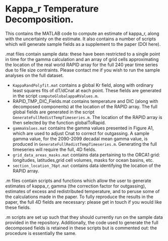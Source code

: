# Kappa_r Temperature Decomposition.

This contains the MATLAB code to compute an estimate of kappa_r, along with the uncertainty on the estimate.
It also contains a number of scripts which will generate sample fields as a supplement to the paper (DOI here).

.mat files contain sample data: these have been restricted to a single point in time for the gamma calculation and an array of grid cells approximating the location of the real world RAPID array for the full 240 year time series due to file size contraints. Please contact me if you wish to run the sample analyses on the full dataset.
* `KappaRandPolyfit.mat` contains a global Kr field, along with ordinary least squares fits of dT/dCnat at each point. These fields are generated in the script `computeGlobalappaRValues.m`.
* RAPID_TMP_DIC_Fields.mat contains temperature and DIC (along with decomposed components) at the location of the RAPID array. The full global fields are generated in the script `GenerateFullRedistTempTimeseries.m`. The location of the RAPID array is then selected by the function globalToRapid.
* `gammaValues.mat` contains the gamma values presented in Figure A1, which are used to adjust Cnat to correct for outgassing. A sample gamma value, for the 2090-2099 decadal mean gamma value, is produced in `GenerateFullRedistTempTimeseries.m`. Generating the full timeseries will require the full, 4D fields.
* `grid_data_areas_masks.mat` contains data pertaining to the ORCA1 grid: longitudes, latitudes,grid cell volumes, masks for ocean basins, etc.
* `section_location_76pt.mat` contains data identifying the location of the RAPID array.

.m files contain scripts and functions which allow the user to generate estimates of kappa_r, gamma (the correction factor for outgassing), estimates of excess and redistributed temperature, and to peruse some of the calculations made in the paper. To fully reproduce the results in the paper, the full 4D fields are necessary: please get in touch if you would like these fields.

.m scripts are set up such that they should currently run on the sample data provided in the repository. 
Additionally, the code used to generate the full decomposed fields is retained in these scripts but is commented out: the procedure is essentially the same.



